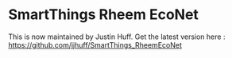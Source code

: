 SmartThings Rheem EcoNet
===============

This is now maintained by Justin Huff.
Get the latest version here :
https://github.com/jjhuff/SmartThings_RheemEcoNet

